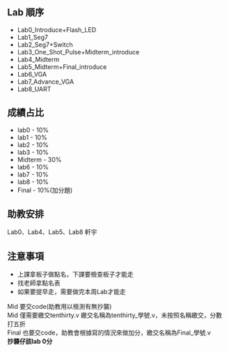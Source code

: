 ## Lab 順序
- Lab0_Introduce+Flash_LED
- Lab1_Seg7
- Lab2_Seg7+Switch
- Lab3_One_Shot_Pulse+Midterm_introduce
- Lab4_Midterm
- Lab5_Midterm+Final_introduce
- Lab6_VGA
- Lab7_Advance_VGA
- Lab8_UART

## 成績占比
- lab0 - 10%
- lab1 - 10%
- lab2 - 10%
- lab3 - 10%
- Midterm  - 30%
- lab6 - 10%
- lab7 - 10%
- lab8 - 10%
- Final - 10%(加分題)

## 助教安排

Lab0、Lab4、Lab5、Lab8 軒宇 <br>

## 注意事項

- 上課拿板子做點名，下課要檢查板子才能走
- 找老師拿點名表
- 如果要提早走，需要做完本周Lab才能走

Mid 要交code(助教用以檢測有無抄襲) <br>
Mid 僅需要繳交tenthirty.v 繳交名稱為tenthirty_學號.v，未按照名稱繳交，分數打五折<br>
Final 也要交code，助教會根據寫的情況來做加分，繳交名稱為Final_學號.v<br>
**抄襲仔該lab 0分**


